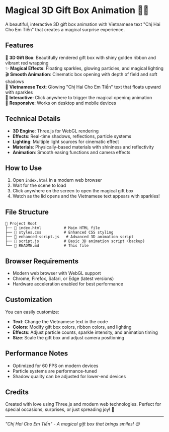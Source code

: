# Magical 3D Gift Box Animation 🎁✨

A beautiful, interactive 3D gift box animation with Vietnamese text "Chị Hai Cho Em Tiền" that creates a magical surprise experience.

## Features

🎁 **3D Gift Box**: Beautifully rendered gift box with shiny golden ribbon and vibrant red wrapping  
✨ **Magical Effects**: Floating sparkles, glowing particles, and magical lighting  
🎬 **Smooth Animation**: Cinematic box opening with depth of field and soft shadows  
💫 **Vietnamese Text**: Glowing "Chị Hai Cho Em Tiền" text that floats upward with sparkles  
🌟 **Interactive**: Click anywhere to trigger the magical opening animation  
📱 **Responsive**: Works on desktop and mobile devices  

## Technical Details

- **3D Engine**: Three.js for WebGL rendering
- **Effects**: Real-time shadows, reflections, particle systems
- **Lighting**: Multiple light sources for cinematic effect
- **Materials**: Physically-based materials with shininess and reflectivity
- **Animation**: Smooth easing functions and camera effects

## How to Use

1. Open `index.html` in a modern web browser
2. Wait for the scene to load
3. Click anywhere on the screen to open the magical gift box
4. Watch as the lid opens and the Vietnamese text appears with sparkles!

## File Structure

```
📁 Project Root
├── 📄 index.html          # Main HTML file
├── 📄 styles.css          # Enhanced CSS styling
├── 📄 enhanced-script.js   # Advanced 3D animation script
├── 📄 script.js           # Basic 3D animation script (backup)
└── 📄 README.md           # This file
```

## Browser Requirements

- Modern web browser with WebGL support
- Chrome, Firefox, Safari, or Edge (latest versions)
- Hardware acceleration enabled for best performance

## Customization

You can easily customize:

- **Text**: Change the Vietnamese text in the code
- **Colors**: Modify gift box colors, ribbon colors, and lighting
- **Effects**: Adjust particle counts, sparkle intensity, and animation timing
- **Size**: Scale the gift box and adjust camera positioning

## Performance Notes

- Optimized for 60 FPS on modern devices
- Particle systems are performance-tuned
- Shadow quality can be adjusted for lower-end devices

## Credits

Created with love using Three.js and modern web technologies.
Perfect for special occasions, surprises, or just spreading joy! 🎉

---

*"Chị Hai Cho Em Tiền" - A magical gift box that brings smiles! 😊*

